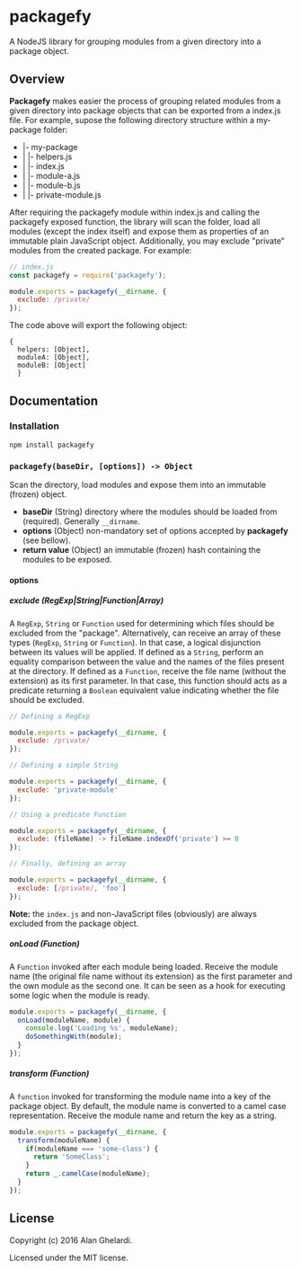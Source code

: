# packagefy

A NodeJS library for grouping modules from a given directory into a package object.

## Overview

**Packagefy** makes easier the process of grouping related modules from a given directory into package objects that can be exported from a index.js file. For example, supose the following directory structure within a my-package folder:

- |- my-package
- |   |- helpers.js
- |   |- index.js
- |   |- module-a.js
- |   |- module-b.js
- |   |- private-module.js

After requiring the packagefy module within index.js and calling the packagefy exposed function, the library will scan the folder, load all modules (except the index itself) and expose them as properties of an immutable plain JavaScript object. Additionally, you may exclude "private" modules from the created package. For example:
```javascript
// index.js
const packagefy = require('packagefy');

module.exports = packagefy(__dirname, {
  exclude: /private/
});
```

The code above will export the following object:
```
{
  helpers: [Object],
  moduleA: [Object],
  moduleB: [Object]
  }
```

## Documentation

### Installation

```shell
npm install packagefy
```

### `packagefy(baseDir, [options]) -> Object`

Scan the directory, load modules and expose them into an immutable (frozen) object.

- **baseDir** (String) directory where the modules should be loaded from (required). Generally `__dirname`.
- **options** (Object) non-mandatory set of options accepted by **packagefy** (see bellow).
- **return value** (Object) an immutable (frozen) hash containing the modules to be exposed.

#### options

##### exclude (RegExp|String|Function|Array)

A `RegExp`, `String` or `Function` used for determining which files should be excluded from the "package". Alternatively, can receive an array of these types (`RegExp`, `String` or `Function`). In that case, a logical disjunction between its values will be applied.
If defined as a `String`, perform an equality comparison between the value and the names of the files present at the directory. If defined as a `Function`, receive the file name (without the extension) as its first parameter. In that case, this function should acts as a predicate returning a `Boolean` equivalent value indicating whether the file should be excluded.

```javascript
// Defining a RegExp

module.exports = packagefy(__dirname, {
  exclude: /private/
});
```

```javascript
// Defining a simple String

module.exports = packagefy(__dirname, {
  exclude: 'private-module'
});
```

```javascript
// Using a predicate Function

module.exports = packagefy(__dirname, {
  exclude: (fileName) -> fileName.indexOf('private') >= 0
});
```

```javascript
// Finally, defining an array

module.exports = packagefy(__dirname, {
  exclude: [/private/, 'foo']
});
```

**Note:** the `index.js` and non-JavaScript files (obviously) are always excluded from the package object. 

##### onLoad (Function)

A `Function` invoked after each module being loaded. Receive the module name (the original file name without its extension) as the first parameter and the own module as the second one. It can be seen as a hook for executing some logic when the module is ready.

```javascript
module.exports = packagefy(__dirname, {
  onLoad(moduleName, module) {
    console.log('Loading %s', moduleName);
    doSomethingWith(module);
  }
});
```

##### transform (Function)

A `function` invoked for transforming the module name into a key of the package object. By default, the module name is converted to a camel case representation. Receive the module name and return the key as a string.

```javascript
module.exports = packagefy(__dirname, {
  transform(moduleName) {
    if(moduleName === 'some-class') {
      return 'SomeClass';
    }
    return _.camelCase(moduleName);
  }
});
```

## License

Copyright (c) 2016 Alan Ghelardi.

Licensed under the MIT license.
